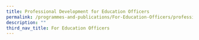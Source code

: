 ```yaml
---
title: Professional Development for Education Officers
permalink: /programmes-and-publications/For-Education-Officers/professional-development/
description: ""
third_nav_title: For Education Officers
---
```

